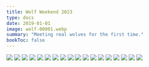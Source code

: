 ```yaml
---
title: Wolf Weekend 2023
type: docs
date: 2019-01-01
image: wolf-00001.webp
summary: "Meeting real wolves for the first time."
bookToc: false
---
```

![](wolf-00002.webp)
![](wolf-00003.webp)
![](wolf-00004.webp)
![](wolf-00005.webp)
![](wolf-00006.webp)
![](wolf-00007.webp)
![](wolf-00008.webp)
![](wolf-00009.webp)
![](wolf-00010.webp)
![](wolf-00011.webp)
![](wolf-00012.webp)
![](wolf-00013.webp)
![](wolf-00014.webp)
![](wolf-00015.webp)
![](wolf-00016.webp)
![](wolf-00017.webp)
![](wolf-00018.webp)
![](wolf-00019.webp)
